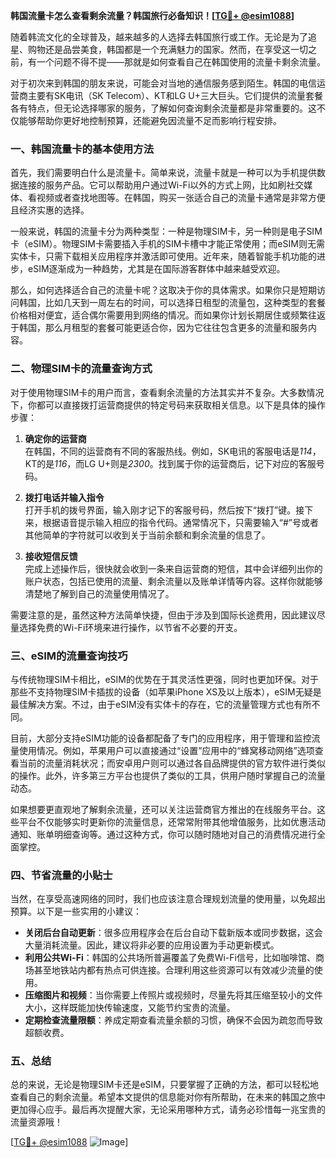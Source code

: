 **韩国流量卡怎么查看剩余流量？韩国旅行必备知识！[[TG💪+ @esim1088](https://t.me/s/esim1088)]**

随着韩流文化的全球普及，越来越多的人选择去韩国旅行或工作。无论是为了追星、购物还是品尝美食，韩国都是一个充满魅力的国家。然而，在享受这一切之前，有一个问题不得不提——那就是如何查看自己在韩国使用的流量卡剩余流量。

对于初次来到韩国的朋友来说，可能会对当地的通信服务感到陌生。韩国的电信运营商主要有SK电讯（SK Telecom）、KT和LG U+三大巨头。它们提供的流量套餐各有特点，但无论选择哪家的服务，了解如何查询剩余流量都是非常重要的。这不仅能够帮助你更好地控制预算，还能避免因流量不足而影响行程安排。

### 一、韩国流量卡的基本使用方法

首先，我们需要明白什么是流量卡。简单来说，流量卡就是一种可以为手机提供数据连接的服务产品。它可以帮助用户通过Wi-Fi以外的方式上网，比如刷社交媒体、看视频或者查找地图等。在韩国，购买一张适合自己的流量卡通常是非常方便且经济实惠的选择。

一般来说，韩国的流量卡分为两种类型：一种是物理SIM卡，另一种则是电子SIM卡（eSIM）。物理SIM卡需要插入手机的SIM卡槽中才能正常使用；而eSIM则无需实体卡，只需下载相关应用程序并激活即可使用。近年来，随着智能手机功能的进步，eSIM逐渐成为一种趋势，尤其是在国际游客群体中越来越受欢迎。

那么，如何选择适合自己的流量卡呢？这取决于你的具体需求。如果你只是短期访问韩国，比如几天到一周左右的时间，可以选择日租型的流量包，这种类型的套餐价格相对便宜，适合偶尔需要用到网络的情况。而如果你计划长期居住或频繁往返于韩国，那么月租型的套餐可能更适合你，因为它往往包含更多的流量和服务内容。

### 二、物理SIM卡的流量查询方式

对于使用物理SIM卡的用户而言，查看剩余流量的方法其实并不复杂。大多数情况下，你都可以直接拨打运营商提供的特定号码来获取相关信息。以下是具体的操作步骤：

1. **确定你的运营商**  
   在韩国，不同的运营商有不同的客服热线。例如，SK电讯的客服电话是*114*，KT的是*116*，而LG U+则是*2300*。找到属于你的运营商后，记下对应的客服号码。

2. **拨打电话并输入指令**  
   打开手机的拨号界面，输入刚才记下的客服号码，然后按下“拨打”键。接下来，根据语音提示输入相应的指令代码。通常情况下，只需要输入“#”号或者其他简单的字符就可以收到关于当前余额和剩余流量的信息了。

3. **接收短信反馈**  
   完成上述操作后，很快就会收到一条来自运营商的短信，其中会详细列出你的账户状态，包括已使用的流量、剩余流量以及账单详情等内容。这样你就能够清楚地了解到自己的流量使用情况了。

需要注意的是，虽然这种方法简单快捷，但由于涉及到国际长途费用，因此建议尽量选择免费的Wi-Fi环境来进行操作，以节省不必要的开支。

### 三、eSIM的流量查询技巧

与传统物理SIM卡相比，eSIM的优势在于其灵活性更强，同时也更加环保。对于那些不支持物理SIM卡插拔的设备（如苹果iPhone XS及以上版本），eSIM无疑是最佳解决方案。不过，由于eSIM没有实体卡的存在，它的流量管理方式也有所不同。

目前，大部分支持eSIM功能的设备都配备了专门的应用程序，用于管理和监控流量使用情况。例如，苹果用户可以直接通过“设置”应用中的“蜂窝移动网络”选项查看当前的流量消耗状况；而安卓用户则可以通过各自品牌提供的官方软件进行类似的操作。此外，许多第三方平台也提供了类似的工具，供用户随时掌握自己的流量动态。

如果想要更直观地了解剩余流量，还可以关注运营商官方推出的在线服务平台。这些平台不仅能够实时更新你的流量信息，还常常附带其他增值服务，比如优惠活动通知、账单明细查询等。通过这种方式，你可以随时随地对自己的消费情况进行全面掌控。

### 四、节省流量的小贴士

当然，在享受高速网络的同时，我们也应该注意合理规划流量的使用量，以免超出预算。以下是一些实用的小建议：

- **关闭后台自动更新**：很多应用程序会在后台自动下载新版本或同步数据，这会大量消耗流量。因此，建议将非必要的应用设置为手动更新模式。
- **利用公共Wi-Fi**：韩国的公共场所普遍覆盖了免费Wi-Fi信号，比如咖啡馆、商场甚至地铁站内都有热点可供连接。合理利用这些资源可以有效减少流量的使用。
- **压缩图片和视频**：当你需要上传照片或视频时，尽量先将其压缩至较小的文件大小，这样既能加快传输速度，又能节约宝贵的流量。
- **定期检查流量限额**：养成定期查看流量余额的习惯，确保不会因为疏忽而导致超额收费。

### 五、总结

总的来说，无论是物理SIM卡还是eSIM，只要掌握了正确的方法，都可以轻松地查看自己的剩余流量。希望本文提供的信息能对你有所帮助，在未来的韩国之旅中更加得心应手。最后再次提醒大家，无论采用哪种方式，请务必珍惜每一兆宝贵的流量资源哦！

[[TG💪+ @esim1088](https://t.me/s/esim1088) ![Image](https://i.postimg.cc/4NQfJmqS/Snipaste-2025-05-13-00-14-12.png)]